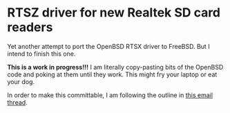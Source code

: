 # RTSZ driver for new Realtek SD card readers

Yet another attempt to port the OpenBSD RTSX driver to FreeBSD. But I intend to finish this one.

**This is a work in progress!!!** I am literally copy-pasting bits of the OpenBSD code and poking at them until they work. This might fry your laptop or eat your dog.

In order to make this committable, I am following the outline in [this email thread](https://lists.freebsd.org/pipermail/freebsd-hackers/2018-April/052520.html).
